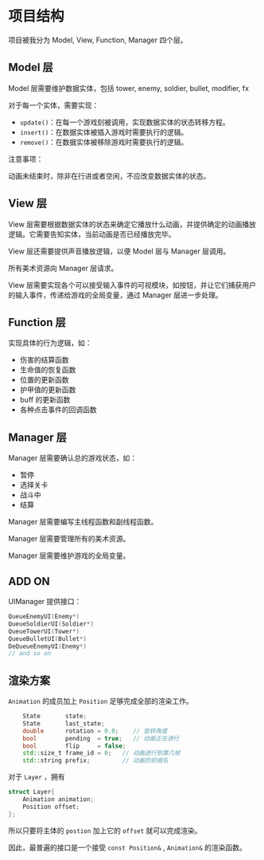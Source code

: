# 项目结构

项目被我分为 Model, View, Function, Manager 四个层。

## Model 层

Model 层需要维护数据实体，包括 tower, enemy, soldier, bullet, modifier, fx

对于每一个实体，需要实现：

*  `update()`：在每一个游戏刻被调用，实现数据实体的状态转移方程。
*  `insert()`：在数据实体被插入游戏时需要执行的逻辑。
*  `remove()`：在数据实体被移除游戏时需要执行的逻辑。

注意事项：

动画未结束时，除非在行进或者空闲，不应改变数据实体的状态。

## View 层

View 层需要根据数据实体的状态来确定它播放什么动画，并提供确定的动画播放逻辑。它需要告知实体，当前动画是否已经播放完毕。

View 层还需要提供声音播放逻辑，以便 Model 层与 Manager 层调用。

所有美术资源向 Manager 层请求。

View 层需要实现各个可以接受输入事件的可视模块，如按钮，并让它们捕获用户的输入事件，传递给游戏的全局变量，通过 Manager 层进一步处理。

## Function 层

实现具体的行为逻辑，如：

* 伤害的结算函数
* 生命值的恢复函数
* 位置的更新函数
* 护甲值的更新函数
* buff 的更新函数
* 各种点击事件的回调函数

## Manager 层

Manager 层需要确认总的游戏状态，如：

* 暂停
* 选择关卡
* 战斗中
* 结算

Manager 层需要编写主线程函数和副线程函数。

Manager 层需要管理所有的美术资源。

Manager 层需要维护游戏的全局变量。

## ADD ON

UIManager 提供接口：

```cpp
QueueEnemyUI(Enemy*)
QueueSoldierUI(Soldier*)
QueueTowerUI(Tower*)
QueueBulletUI(Bullet*)
DeQueueEnemyUI(Enemy*)
// and so on
```

## 渲染方案

`Animation` 的成员加上 `Position` 足够完成全部的渲染工作。

```cpp
    State       state;
    State       last_state;
    double      rotation = 0.0;    // 旋转角度
    bool        pending  = true;   // 动画正在进行
    bool        flip     = false;
    std::size_t frame_id = 0;   // 动画进行到第几帧
    std::string prefix;         // 动画的前缀名
```

对于 `Layer` ，拥有

```cpp
struct Layer{
    Animation animation;
    Position offset;
};
```

所以只要将主体的 `postion` 加上它的 `offset` 就可以完成渲染。

因此，最普遍的接口是一个接受 `const Position&` , `Animation&` 的渲染函数。

